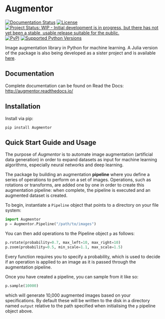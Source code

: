 # Augmentor

[![Documentation Status](https://readthedocs.org/projects/augmentor/badge/?version=master)](http://augmentor.readthedocs.io/en/master/?badge=master) [![License](http://img.shields.io/badge/license-MIT-brightgreen.svg?style=flat)](LICENSE.md) [![Project Status: WIP - Initial development is in progress, but there has not yet been a stable, usable release suitable for the public.](http://www.repostatus.org/badges/latest/wip.svg)](http://www.repostatus.org/#wip) [![PyPI](https://img.shields.io/badge/pypi-v0.1-blue.svg?maxAge=2592000)](https://pypi.python.org/pypi/Augmentor) [![Supported Python Versions](https://img.shields.io/badge/python-2.6--2.7%2C%203.3--3.5-orange.svg)](https://pypi.python.org/pypi/Augmentor)

Image augmentation library in Python for machine learning. A Julia version of the package is also being developed as a sister project and is available [here](https://github.com/Evizero/Augmentor.jl).

## Documentation

Complete documentation can be found on Read the Docs: <http://augmentor.readthedocs.io/>

## Installation
Install via pip:
```
pip install Augmentor
```

## Quick Start Guide and Usage
The purpose of _Augmentor_ is to automate image augmentation (artificial data generation) in order to expand datasets as input for machine learning algorithms, especially neural networks and deep learning.

The package by building an augmentation **pipeline** where you define a series of operations to perform on a set of images. Operations, such as rotations or transforms, are added one by one in order to create this augmentation pipeline: when complete, the pipeline is executed and an augmented dataset is created.

To begin, instantiate a `Pipeline` object that points to a directory on your file system:

```python
import Augmentor
p = Augmentor.Pipeline("/path/to/images")
```

You can then add operations to the Pipeline object `p` as follows:

```python
p.rotate(probability=0.7, max_left=10, max_right=10)
p.zoom(probability=0.5, min_scale=1.1, max_scale=1.5)
```

Every function requires you to specify a probability, which is used to decide if an operation is applied to an image as it is passed through the augmentation pipeline.

Once you have created a pipeline, you can sample from it like so:

```python
p.sample(10000)
```

which will generate 10,000 augmented images based on your specifications. By default these will be written to the disk in a directory named `output` relative to the path specified when initialising the `p` pipeline object above.

